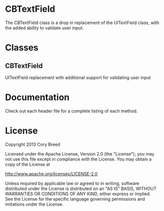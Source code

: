 CBTextField
===========

The CBTextField class is a drop in replacement of the UITextField class, with the added ability to validate user input. 

# Classes

## CBTextField

UITextField replacement with additional support for validating user input

# Documentation
Check out each header file for a complete listing of each method.

# License

Copyright 2013 Cory Breed

Licensed under the Apache License, Version 2.0 (the "License");
you may not use this file except in compliance with the License.
You may obtain a copy of the License at

http://www.apache.org/licenses/LICENSE-2.0

Unless required by applicable law or agreed to in writing, software
distributed under the License is distributed on an "AS IS" BASIS,
WITHOUT WARRANTIES OR CONDITIONS OF ANY KIND, either express or implied.
See the License for the specific language governing permissions and
imitations under the License.





